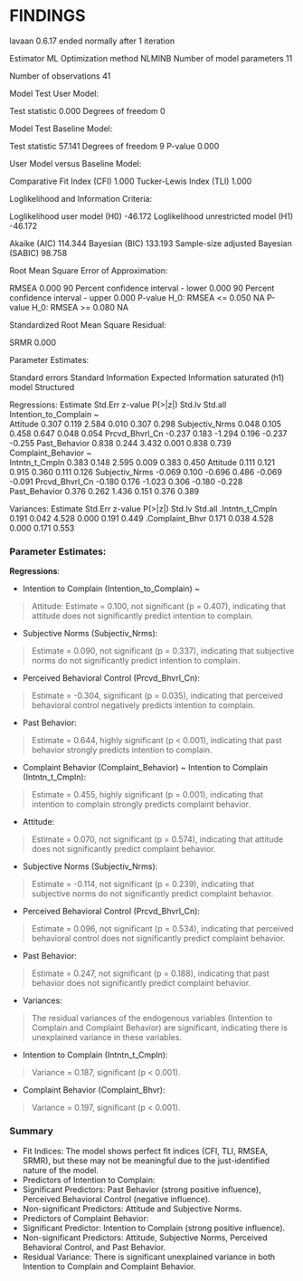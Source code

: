 # FINDINGS

lavaan 0.6.17 ended normally after 1 iteration

  Estimator                                         ML
  Optimization method                           NLMINB
  Number of model parameters                        11

  Number of observations                            41

Model Test User Model:
                                                      
  Test statistic                                 0.000
  Degrees of freedom                                 0

Model Test Baseline Model:

  Test statistic                                57.141
  Degrees of freedom                                 9
  P-value                                        0.000

User Model versus Baseline Model:

  Comparative Fit Index (CFI)                    1.000
  Tucker-Lewis Index (TLI)                       1.000

Loglikelihood and Information Criteria:

  Loglikelihood user model (H0)                -46.172
  Loglikelihood unrestricted model (H1)        -46.172
                                                      
  Akaike (AIC)                                 114.344
  Bayesian (BIC)                               133.193
  Sample-size adjusted Bayesian (SABIC)         98.758

Root Mean Square Error of Approximation:

  RMSEA                                          0.000
  90 Percent confidence interval - lower         0.000
  90 Percent confidence interval - upper         0.000
  P-value H_0: RMSEA <= 0.050                       NA
  P-value H_0: RMSEA >= 0.080                       NA

Standardized Root Mean Square Residual:

  SRMR                                           0.000

Parameter Estimates:

  Standard errors                             Standard
  Information                                 Expected
  Information saturated (h1) model          Structured

Regressions:
                          Estimate  Std.Err  z-value  P(>|z|)   Std.lv  Std.all
  Intention_to_Complain ~                                                      
    Attitude                 0.307    0.119    2.584    0.010    0.307    0.298
    Subjectiv_Nrms           0.048    0.105    0.458    0.647    0.048    0.054
    Prcvd_Bhvrl_Cn          -0.237    0.183   -1.294    0.196   -0.237   -0.255
    Past_Behavior            0.838    0.244    3.432    0.001    0.838    0.739
  Complaint_Behavior ~                                                         
    Intntn_t_Cmpln           0.383    0.148    2.595    0.009    0.383    0.450
    Attitude                 0.111    0.121    0.915    0.360    0.111    0.126
    Subjectiv_Nrms          -0.069    0.100   -0.696    0.486   -0.069   -0.091
    Prcvd_Bhvrl_Cn          -0.180    0.176   -1.023    0.306   -0.180   -0.228
    Past_Behavior            0.376    0.262    1.436    0.151    0.376    0.389

Variances:
                   Estimate  Std.Err  z-value  P(>|z|)   Std.lv  Std.all
   .Intntn_t_Cmpln    0.191    0.042    4.528    0.000    0.191    0.449
   .Complaint_Bhvr    0.171    0.038    4.528    0.000    0.171    0.553


### Parameter Estimates:

**Regressions**:

- Intention to Complain (Intention_to_Complain) ~
> Attitude: Estimate = 0.100, not significant (p = 0.407), indicating that attitude does not significantly predict intention to complain.

- Subjective Norms (Subjectiv_Nrms): 
> Estimate = 0.090, not significant (p = 0.337), indicating that subjective norms do not significantly predict intention to complain.

- Perceived Behavioral Control (Prcvd_Bhvrl_Cn): 
> Estimate = -0.304, significant (p = 0.035), indicating that perceived behavioral control negatively predicts intention to complain.

- Past Behavior: 
> Estimate = 0.644, highly significant (p < 0.001), indicating that past behavior strongly predicts intention to complain.

- Complaint Behavior (Complaint_Behavior) ~ Intention to Complain (Intntn_t_Cmpln): 
> Estimate = 0.455, highly significant (p = 0.001), indicating that intention to complain strongly predicts complaint behavior.

- Attitude: 
> Estimate = 0.070, not significant (p = 0.574), indicating that attitude does not significantly predict complaint behavior.

- Subjective Norms (Subjectiv_Nrms): 
> Estimate = -0.114, not significant (p = 0.239), indicating that subjective norms do not significantly predict complaint behavior.

- Perceived Behavioral Control (Prcvd_Bhvrl_Cn): 
> Estimate = 0.096, not significant (p = 0.534), indicating that perceived behavioral control does not significantly predict complaint behavior.

- Past Behavior: 
> Estimate = 0.247, not significant (p = 0.188), indicating that past behavior does not significantly predict complaint behavior.

- Variances: 
> The residual variances of the endogenous variables (Intention to Complain and Complaint Behavior) are significant, indicating there is unexplained variance in these variables.

- Intention to Complain (Intntn_t_Cmpln): 
> Variance = 0.187, significant (p < 0.001).

- Complaint Behavior (Complaint_Bhvr): 
> Variance = 0.197, significant (p < 0.001).

### Summary
- Fit Indices: The model shows perfect fit indices (CFI, TLI, RMSEA, SRMR), but these may not be meaningful due to the just-identified nature of the model.
- Predictors of Intention to Complain:
- Significant Predictors: Past Behavior (strong positive influence), Perceived Behavioral Control (negative influence).
- Non-significant Predictors: Attitude and Subjective Norms.
- Predictors of Complaint Behavior:
- Significant Predictor: Intention to Complain (strong positive influence).
- Non-significant Predictors: Attitude, Subjective Norms, Perceived Behavioral Control, and Past Behavior.
- Residual Variance: There is significant unexplained variance in both Intention to Complain and Complaint Behavior.